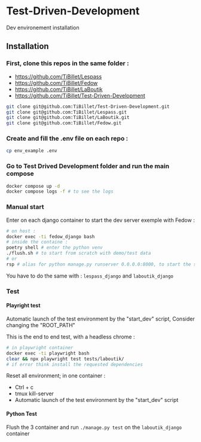 # Test-Driven-Development

Dev environement installation

## Installation

### First, clone this repos in the same folder :

- https://github.com/TiBillet/Lespass
- https://github.com/TiBillet/Fedow
- https://github.com/TiBillet/LaBoutik
- https://github.com/TiBillet/Test-Driven-Development

```bash
git clone git@github.com:TiBillet/Test-Driven-Development.git
git clone git@github.com:TiBillet/Lespass.git
git clone git@github.com:TiBillet/LaBoutik.git
git clone git@github.com:TiBillet/Fedow.git
```
### Create and fill the .env file on each repo :

```bash
cp env_example .env
```
### Go to Test Drived Development folder and run the main compose

```bash
docker compose up -d
docker compose logs -f # to see the logs
```

### Manual start

Enter on each django container to start the dev server
exemple with Fedow :

```bash
# on host :
docker exec -ti fedow_django bash
# inside the containe :
poetry shell # enter the python venv
./flush.sh # to start from scratch with demo/test data
# or
rsp # alias for python manage.py runserver 0.0.0.0:8000, to start the server if you don't want to flush
```

You have to do the same with : `lespass_django` and `laboutik_django`


### Test

#### Playright test

Automatic launch of the test environment by the "start_dev" script,
Consider changing the "ROOT_PATH"

This is the end to end test, with a headless chrome :
```bash
# in playwright container
docker exec -ti playwright bash
clear && npx playwright test tests/laboutik/
# if error think install the requested dependencies
```

Reset all environment; in one container :
- Ctrl + c
- tmux kill-server
- Automatic launch of the test environment by the "start_dev" script

#### Python Test

Flush the 3 container and run `./manage.py test` on the `laboutik_django` container
